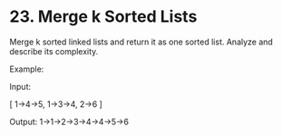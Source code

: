 # 23. Merge k Sorted Lists

Merge k sorted linked lists and return it as one sorted list. Analyze and describe its complexity.

Example:

Input:

[
  1->4->5,
  1->3->4,
  2->6
]

Output: 1->1->2->3->4->4->5->6